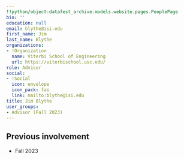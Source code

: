 ```yaml
---
!!python/object:datafest_archive.models.website.pages.PeoplePage
bio: ''
education: null
email: blythe@isi.edu
first_name: Jim
last_name: Blythe
organizations:
- !Organization
  name: Viterbi School of Engineering
  url: https://viterbischool.usc.edu/
role: Advisor
social:
- !Social
  icon: envelope
  icon_pack: fas
  link: mailto:blythe@isi.edu
title: Jim Blythe
user_groups:
- Advisor (Fall 2023)
---
```


## Previous involvement

* Fall 2023